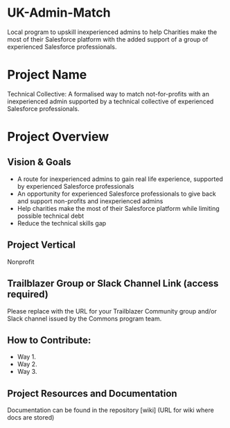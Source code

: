 # UK-Admin-Match
Local program to upskill inexperienced admins to help Charities make the most of their Salesforce platform with the added support of a group of experienced Salesforce professionals.

# Project Name
Technical Collective: 
A formalised way to match not-for-profits with an inexperienced admin supported by a technical collective of experienced Salesforce professionals.

# Project Overview
## Vision & Goals
* A route for inexperienced admins to gain real life experience, supported by experienced Salesforce professionals
* An opportunity for experienced Salesforce professionals to give back and support non-profits and inexperienced admins
* Help charities make the most of their Salesforce platform while limiting possible technical debt 
* Reduce the technical skills gap

## Project Vertical
Nonprofit

## Trailblazer Group or Slack Channel Link (access required)
Please replace with the URL for your Trailblazer Community group and/or Slack channel issued by the Commons program team.

## How to Contribute:
- Way 1.
- Way 2. 
- Way 3. 

## Project Resources and Documentation
Documentation can be found in the repository [wiki] (URL for wiki where docs are stored)
